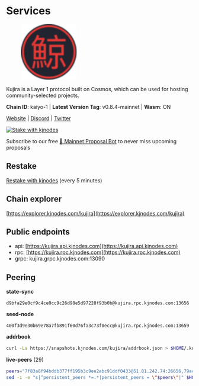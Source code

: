 # Services

<figure><img src="https://raw.githubusercontent.com/kj89/cosmos-images/main/logos/kujira.png" width="150" alt=""><figcaption></figcaption></figure>

Kujira is a Layer 1 protocol built on Cosmos, which can be used for  hosting community-selected projects.

**Chain ID**: kaiyo-1 | **Latest Version Tag**: v0.8.4-mainnet | **Wasm**: ON

[Website](https://kujira.app) | [Discord](https://discord.gg/teamkujira) | [Twitter](https://twitter.com/TeamKujira)

[![Stake with kjnodes](https://i.ibb.co/cr44Q8j/button-stake-with-kjnodes.png)](https://restake.app/kujira/kujiravaloper1tnuqj73jfn3724lqz34c27tuv80nv336sadqym)

Subscribe to our free [🤖 Mainnet Proposal Bot](https://t.me/kjnodes_proposal_bot) to never miss upcoming proposals

## Restake

[Restake with kjnodes](https://restake.app/kujira/kujiravaloper1tnuqj73jfn3724lqz34c27tuv80nv336sadqym) (every 5 minutes)
## Chain explorer
[https://explorer.kjnodes.com/kujira](https://explorer.kjnodes.com/kujira)

## Public endpoints

* api: [https://kujira.api.kjnodes.com](https://kujira.api.kjnodes.com)
* rpc: [https://kujira.rpc.kjnodes.com](https://kujira.rpc.kjnodes.com)
* grpc: kujira.grpc.kjnodes.com:13090

## Peering

**state-sync**

```text
d9bfa29e0cf9c4ce0cc9c26d98e5d97228f93b0b@kujira.rpc.kjnodes.com:13656
```

**seed-node**

```text
400f3d9e30b69e78a7fb891f60d76fa3c73f0ecc@kujira.rpc.kjnodes.com:13659
```

**addrbook**
```bash
curl -Ls https://snapshots.kjnodes.com/kujira/addrbook.json > $HOME/.kujira/config/addrbook.json
```

**live-peers** (29)
```bash
peers="7f83a8f94bddb377ff195b3c9ee2abc91ddf0433@51.81.242.74:26656,79ace78a1fb98876c7bcbf8ec54864b740aa76ff@65.108.128.201:11856,af9465035c6111c6cedddd7bdee60c78a8f9921c@54.235.174.123:26656,030f65339defb01b0e3ddaeaa54cbeac00dd0c74@185.182.193.89:26656,a9ed3a9256cbabe889b2989ad99a3e7e173c3ffe@108.165.178.242:26655,fa925ef53799d2cf30b317ac52759871909b151c@44.206.174.98:26656,c62e0701155a690616fcd3a57fa2fda444840561@65.108.76.242:32095,58fc044463399f5c2d94a39e3474ea6196dab0bd@65.108.198.118:11856,d6f2eee997d108d4fde5683e31d678427376dfce@77.68.27.75:26656,c8b74590ce04f0f7c32b1c668290e00ec7ec275e@148.113.8.63:11856,1d6fceb2a8182e9b91d105053dbe03bc9248bcd0@89.163.146.22:26656,b29969a2384159db8f8052bc118066bd067157c4@85.215.105.19:15602,897c55fb33076c9cecc56f6c04e2a3cbed195e7c@185.248.24.20:26796,177872437b2a31ebb0fb740ba5bd32b0be99e280@5.79.74.229:31095,9dc8a19299064e8d5a414a1fc25dd0d12d9871c8@138.201.16.240:30095,780ee91b43bcdced2daebee61996742f6b01b579@138.201.197.119:2000,b12591db8b67f7a78b2834b5c122299fdb6c8deb@65.108.201.154:2060,a7d96dc929824613315dcc1c90fee119f28cc51f@134.65.193.158:26656,fa57c7c253be46ad9f696ee2f2c1d72cbc6a1591@146.59.52.135:31095,15679999b404a9ee027dc9f5e795d6c4fddb6cee@51.91.152.102:20000,ffac364ae5a9a730b49f02ba95b11878f76b7043@135.125.189.131:31095,b212d5740b2e11e54f56b072dc13b6134650cfb5@169.155.169.213:26656,1a781f294b8c30ab0b4e54494359263e9b389ebb@141.94.219.133:11756,de08e6178779ff3b19a8b6d22a05664392cb2b35@185.216.179.205:26656,da2673cf09dc2c124947827f4cf5e7c17114d504@142.132.202.98:26656,42e9c232f830e39824747ce6a4e5ef1e765cad72@67.222.144.195:26656,8362a432d50cc800618de6a76cc92d532baa8fa4@173.212.247.202:26656,1cbc1bff7cdaeffd5a25583f9525f44fb55f7215@95.214.54.28:26156,d9bfa29e0cf9c4ce0cc9c26d98e5d97228f93b0b@65.109.88.38:13656"
sed -i -e "s|^persistent_peers *=.*|persistent_peers = \"$peers\"|" $HOME/.kujira/config/config.toml
```
